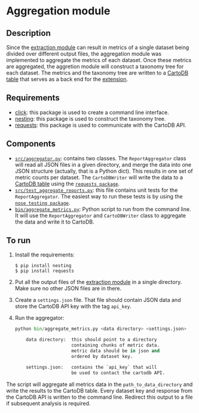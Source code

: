 # Aggregation module

## Description

Since the [extraction module](../extraction_module/README.md) can result in metrics of a single dataset being divided over different output files, the aggregation module was implemented to aggregate the metrics of each dataset. Once these metrics are aggregated, the aggretion module will construct a taxonomy tree for each dataset. The metrics and the taxonomy tree are written to a [CartoDB table](https://datafable.cartodb.com/tables/gbif_dataset_metrics/public/table) that serves as a back end for the [extension](https://chrome.google.com/webstore/detail/gbif-dataset-metrics/kcianglkepodpjdiebgidhdghoaeefba).

## Requirements

- [click](#): this package is used to create a command line interface. 
- [nesting](https://pypi.python.org/pypi/nesting/0.1.0): this package is used to construct the taxonomy tree.
- [requests](http://docs.python-requests.org/en/latest/): this package is used to communicate with the CartoDB API.

## Components

- [`src/aggregator.py`](src/aggregator.py): contains two classes. The `ReportAggregator` class will read all JSON files in a given directory, and merge the data into one JSON structure (actually, that is a Python dict). This results in one set of metric counts per dataset. The `CartoDBWriter` will write the data to a [CartoDB table](https://datafable.cartodb.com/tables/gbif_dataset_metrics/public/table) using the [`requests package`](http://docs.python-requests.org/en/latest/).
- [`src/test_aggregate_reports.py`](src/test_aggregate_reports.py): this file contains unit tests for the `ReportAggregator`. The easiest way to run these tests is by using the [`nose testing package`](https://nose.readthedocs.org/en/latest/).
- [`bin/aggregate_metrics.py`](bin/aggregate_metrics.py): Python script to run from the command line. It will use the `ReportAggregator` and `CartoDBWriter` class to aggregate the data and write it to CartoDB.

## To run

1. Install the requirements:

    ```shell
    $ pip install nesting
    $ pip install requests
    ```

2. Put all the output files of the [extraction module](../extraction_module/README.md) in a single directory. Make sure no other JSON files are in there.
3. Create a `settings.json` file. That file should contain JSON data and store the CartoDB API key with the tag `api_key`.
4. Run the aggregator:

    ```python
    python bin/aggregate_metrics.py <data directory> <settings.json>
    
        data directory:  this should point to a directory
                         containing chunks of metric data.
                         metric data should be in json and
                         ordered by dataset key.
    
        settings.json:   contains the `api_key` that will
                         be used to contact the cartodb API.
    ```

The script will aggregate all metrics data in the `path_to_data_directory` and write the results to the CartoDB table. Every dataset key and response from the CartoDB API is written to the command line. Redirect this output to a file if subsequent analysis is required.
